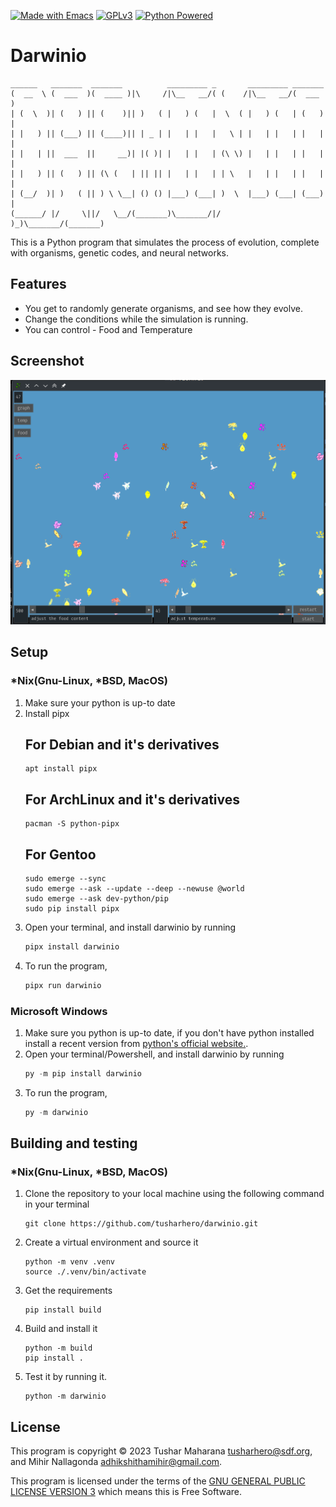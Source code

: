 [![Made with Emacs](https://tusharhero.github.io/emacs.gif)](https://github.com/tusharhero/ecfpaw)
[![GPLv3](https://www.gnu.org/graphics/gplv3-with-text-84x42.png)](https://www.gnu.org/licenses/gpl-3.0.html)
[![Python Powered](https://www.python.org/static/community_logos/python-powered-w-70x28.png)](https://python.org)

# Darwinio

 ```ascii
 ______   _______  _______          _________ _       _________ _______
(  __  \ (  ___  )(  ____ )|\     /|\__   __/( (    /|\__   __/(  ___  )
| (  \  )| (   ) || (    )|| )   ( |   ) (   |  \  ( |   ) (   | (   ) |
| |   ) || (___) || (____)|| | _ | |   | |   |   \ | |   | |   | |   | |
| |   | ||  ___  ||     __)| |( )| |   | |   | (\ \) |   | |   | |   | |
| |   ) || (   ) || (\ (   | || || |   | |   | | \   |   | |   | |   | |
| (__/  )| )   ( || ) \ \__| () () |___) (___| )  \  |___) (___| (___) |
(______/ |/     \||/   \__/(_______)\_______/|/    )_)\_______/(_______)
 ```

This is a Python program that simulates the process of evolution, complete with
organisms, genetic codes, and neural networks.

## Features

- You get to randomly generate organisms, and see how they evolve.
- Change the conditions while the simulation is running.
- You can control - Food and Temperature

## Screenshot

![main game play screenshot](./documentation/screenshot/main_game_play.png)

## Setup

### *Nix(Gnu-Linux, *BSD, MacOS)

1. Make sure your python is up-to date
2. Install pipx 
   ## For Debian and it's derivatives
    ```
    apt install pipx
    ```
   ## For ArchLinux and it's derivatives
    ```
    pacman -S python-pipx
    
    ```
   ## For Gentoo
    ```
    sudo emerge --sync
    sudo emerge --ask --update --deep --newuse @world
    sudo emerge --ask dev-python/pip
    sudo pip install pipx

    ```
3. Open your terminal, and install darwinio by running
   ```bash
   pipx install darwinio
   ```
4. To run the program,
   ```bash
   pipx run darwinio
   ```

### Microsoft Windows

1. Make sure you python is up-to date, if you don't have python installed
   install a recent version from [python's official website.](https://python.org/).
2. Open your terminal/Powershell, and install darwinio by running
   ```powershell
   py -m pip install darwinio
   ```
3. To run the program,
   ```powershell
   py -m darwinio
   ```

## Building and testing

### *Nix(Gnu-Linux, *BSD, MacOS)

1. Clone the repository to your local machine using the following command in your terminal
    ```
    git clone https://github.com/tusharhero/darwinio.git
    ```
2. Create a virtual environment and source it
   ```
   python -m venv .venv
   source ./.venv/bin/activate
   ```
3. Get the requirements
   ```
   pip install build
   ```
4. Build and install it
   ```
   python -m build
   pip install .
   ```
5. Test it by running it.
   ```
   python -m darwinio
   ```
## License

This program is copyright © 2023 Tushar Maharana <tusharhero@sdf.org>,
and Mihir Nallagonda <adhikshithamihir@gmail.com>.

This program is licensed under the terms of the
[GNU GENERAL PUBLIC LICENSE VERSION 3](./LICENSE.md) which means this is Free Software.
